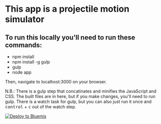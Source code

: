 # This app is a projectile motion simulator

## To run this locally you'll need to run these commands:

- npm install
- npm install -g gulp
- gulp
- node app

Then, navigate to localhost:3000 on your browser.

N.B.: There is a gulp step that concatinates and minifies the JavaScript and CSS. The built files are in here, but if you make changes, you'll need to run gulp. There is a watch task for gulp, but you can also just run it once and <kbd>control</kbd> + <kbd>c</kbd> out of the watch step.

[![Deploy to Bluemix](https://bluemix.net/deploy/button.png)](https://bluemix.net/deploy?repository=https://github.com/flowthings/projectile-motion)
